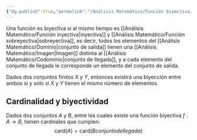 ```yaml
---
{"dg-publish":true,"permalink":"/Análisis Matemático/Función biyectiva/","dgPassFrontmatter":true}
---
```


Una función es biyectiva si al mismo tiempo es [[Análisis Matemático/Función inyectiva\|inyectiva]] y [[Análisis Matemático/Función sobreyectiva\|sobreyectiva]], es decir, todos los elementos del [[Análisis Matemático/Dominio\|conjunto de salida]] tienen una [[Análisis Matemático/Imagen\|Imagen]] distinta al [[Análisis Matemático/Codominio\|conjunto de llegada]], y a cada elemento del conjunto de llegada le corresponde un elemento del conjunto de salida.

Dados dos conjuntos finitos $X$ y $Y$, entonces existirá una biyección entre ambos si y solo si $X$ y $Y$ tienen el mismo número de elementos.

## Cardinalidad y biyectividad
Dados dos conjuntos $A$ y $B$, entre los cuales existe una función biyectiva $f:A\to B$, tienen cardinales que cumplen:$$\text{card}(A)=\text{card}(Bconjunto de llegada)$$
